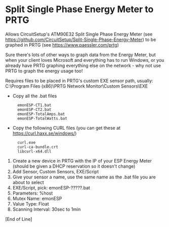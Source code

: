 # Split Single Phase Energy Meter to PRTG

Allows CircuitSetup's ATM90E32 Split Single Phase Energy Meter (see https://github.com/CircuitSetup/Split-Single-Phase-Energy-Meter) 
to be graphed in PRTG (see https://www.paessler.com/prtg)

Sure there's lots of other ways to graph data from the Energy Meter, but when your client loves Microsoft and everything has to run Windows, or you already have PRTG graphing everything else on the network - why not use PRTG to graph the energy usage too!

Requires files to be placed in PRTG's custom EXE sensor path, usually: C:\Program Files (x86)\PRTG Network Monitor\Custom Sensors\EXE

- Copy all the .bat files

        emonESP-CT1.bat
        emonESP-CT2.bat
        emonESP-TotalAmps.bat
        emonESP-TotalWatts.bat

- Copy the following CURL files (you can get these at https://curl.haxx.se/windows/)

        curl.exe
        curl-ca-bundle.crt
        libcurl-x64.dll

1) Create a new device in PRTG with the IP of your ESP Energy Meter (should be given a DHCP reservation so it doesn't change)
2) Add Sensor, Custom Sensors, EXE/Script
3) Give your sensor a name, use the same name as the .bat file you are about to select
4) EXE/Script, pick: emonESP-?????.bat
5) Parameters: %host
6) Mutex Name: emonESP
7) Value Type: Float
8) Scanning Interval: 30sec to 1min

[End of Line]
